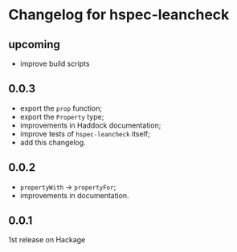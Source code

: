 Changelog for hspec-leancheck
=============================


upcoming
--------

* improve build scripts


0.0.3
-----

* export the `prop` function;
* export the `Property` type;
* improvements in Haddock documentation;
* improve tests of `hspec-leancheck` itself;
* add this changelog.


0.0.2
-----

* `propertyWith` -> `propertyFor`;
* improvements in documentation.


0.0.1
-----

1st release on Hackage
